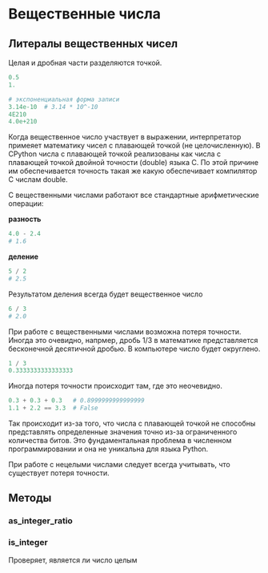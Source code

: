 # Вещественные числа

## Литералы вещественных чисел

Целая и дробная части разделяются точкой.

```python
0.5
1.

# экспоненциальная форма записи
3.14e-10  # 3.14 * 10^-10
4E210
4.0e+210
```

Когда вещественное число участвует в выражении, интерпретатор примеяет математику чисел с плавающей точкой (не целочисленную). В CPython числа с плавающей точкой реализованы как числа с плавающей точкой двойной точности (double) языка C. По этой причине им обеспечивается точность такая же какую обеспечивает компилятор C числам double.

С вещественными числами работают все стандартные арифметические операции:

**разность**

```python
4.0 - 2.4
# 1.6
```

**деление**

```python
5 / 2
# 2.5
```

Результатом деления всегда будет вещественное число

```python
6 / 3
# 2.0
```

При работе с вещественными числами возможна потеря точности. Иногда это очевидно, напрмер, дробь 1/3 в математике представляется бесконечной десятичной дробью. В компьютере число будет округлено.

```python
1 / 3
0.3333333333333333
```

Иногда потеря точности происходит там, где это неочевидно.

```python
0.3 + 0.3 + 0.3   # 0.8999999999999999
1.1 + 2.2 == 3.3  # False
```

Так происходит из-за того, что числа с плавающей точкой не способны представлять определенные значения точно из-за ограниченного количества битов. Это фундаментальная проблема в численном программировании и она не уникальна для языка Python.

При работе с нецелыми числами следует всегда учитывать, что существует потеря точности.

## Методы

### as_integer_ratio

### is_integer

Проверяет, является ли число целым
